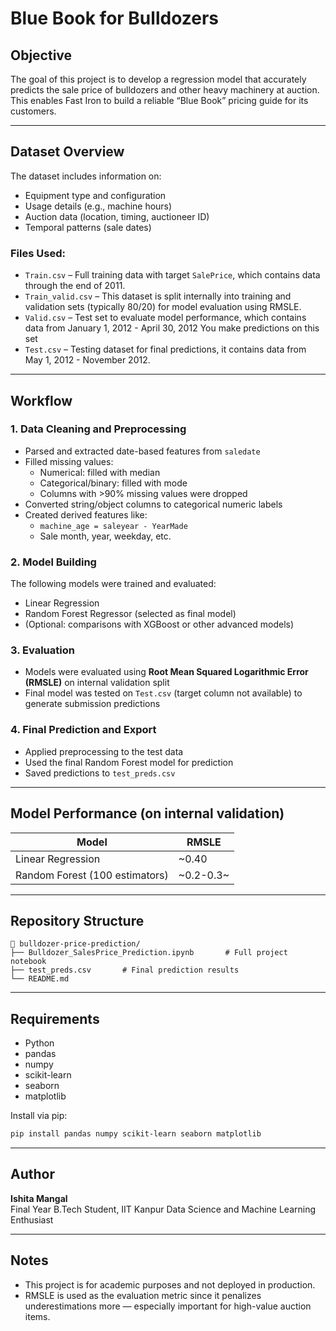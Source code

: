 # Blue Book for Bulldozers

## Objective

The goal of this project is to develop a regression model that accurately predicts the sale price of bulldozers and other heavy machinery at auction. This enables Fast Iron to build a reliable “Blue Book” pricing guide for its customers.

---

## Dataset Overview

The dataset includes information on:

- Equipment type and configuration
- Usage details (e.g., machine hours)
- Auction data (location, timing, auctioneer ID)
- Temporal patterns (sale dates)

### Files Used:

- `Train.csv` – Full training data with target `SalePrice`, which contains data through the end of 2011.
- `Train_valid.csv` – This dataset is split internally into training and validation sets (typically 80/20) for model evaluation using RMSLE.
- `Valid.csv` – Test set to evaluate model performance, which contains data from January 1, 2012 - April 30, 2012 You make predictions on this set
- `Test.csv` – Testing dataset for final predictions, it contains data from May 1, 2012 - November 2012.

---

## Workflow

### 1. Data Cleaning and Preprocessing

- Parsed and extracted date-based features from `saledate`
- Filled missing values:
  - Numerical: filled with median
  - Categorical/binary: filled with mode
  - Columns with >90% missing values were dropped
- Converted string/object columns to categorical numeric labels
- Created derived features like:
  - `machine_age = saleyear - YearMade`
  - Sale month, year, weekday, etc.

### 2. Model Building

The following models were trained and evaluated:

- Linear Regression
- Random Forest Regressor (selected as final model)
- (Optional: comparisons with XGBoost or other advanced models)

### 3. Evaluation

- Models were evaluated using **Root Mean Squared Logarithmic Error (RMSLE)** on internal validation split
- Final model was tested on `Test.csv` (target column not available) to generate submission predictions

### 4. Final Prediction and Export

- Applied preprocessing to the test data
- Used the final Random Forest model for prediction
- Saved predictions to `test_preds.csv`

---

## Model Performance (on internal validation)

| Model                          | RMSLE         |
| ------------------------------ | ------------- |
| Linear Regression              | ~0.40         |
| Random Forest (100 estimators) | ~0.2-0.3~ |

---

## Repository Structure

```
📁 bulldozer-price-prediction/
├── Bulldozer_SalesPrice_Prediction.ipynb       # Full project notebook
├── test_preds.csv       # Final prediction results
└── README.md
```

---

## Requirements

- Python
- pandas
- numpy
- scikit-learn
- seaborn
- matplotlib

Install via pip:

```bash
pip install pandas numpy scikit-learn seaborn matplotlib
```

---

## Author

**Ishita Mangal**  
Final Year B.Tech Student, IIT Kanpur
Data Science and Machine Learning Enthusiast

---

## Notes

- This project is for academic purposes and not deployed in production.
- RMSLE is used as the evaluation metric since it penalizes underestimations more — especially important for high-value auction items.

